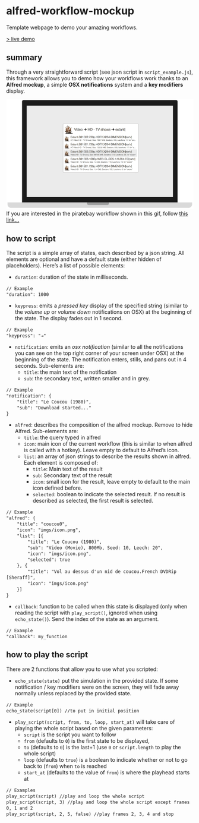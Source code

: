 alfred-workflow-mockup
======================

Template webpage to demo your amazing workflows. 

[> live demo](http://sheraff.github.io/alfred-workflow-mockup/)

## summary <a id="summary"></a>
Through a very straightforward script (see json script in `script_example.js`), this framework allows you to demo how your workflows work thanks to an **Alfred mockup**, a simple **OSX notifications** system and a **key modifiers** display.

![Screen shot of mockup](screen_shot.gif)
If you are interested in the piratebay workflow shown in this gif, follow [this link...](https://github.com/Sheraff/piratebay-alfred-workflow)

## how to script <a id="scripting"></a>
The script is a simple array of states, each described by a json string. All elements are optional and have a default state (either hidden of placeholders). Here’s a list of possible elements:
- `duration`: duration of the state in milliseconds.
```
// Example
"duration": 1000
```

- `keypress`: emits a *pressed key* display of the specified string (similar to the *volume up* or *volume down* notifications on OSX) at the beginning of the state. The display fades out in 1 second.
```
// Example
"keypress": "⇥"
```

- `notification`: emits an *osx notification* (similar to all the notifications you can see on the top right corner of your screen under OSX) at the beginning of the state. The notification enters, stills, and pans out in 4 seconds. Sub-elements are:
  - `title`: the main text of the notification
  - `sub`: the secondary text, written smaller and in grey.
```
// Example
"notification": {
	"title": "Le Coucou (1980)",
	"sub": "Download started..."
}
```

- `alfred`: describes the composition of the alfred mockup. Remove to hide Alfred. Sub-elements are:
  - `title`: the query typed in alfred
  - `icon`: main icon of the current workflow (this is similar to when alfred is called with a hotkey). Leave empty to default to Alfred’s icon.
  - `list`: an array of json strings to describe the results shown in alfred. Each element is composed of:
    - `title`: Main text of the result
    - `sub`: Secondary text of the result
    - `icon`: small icon for the result, leave empty to default to the main icon defined before.
    - `selected`: boolean to indicate the selected result. If no result is described as selected, the first result is selected.
```
// Example
"alfred": {
	"title": "coucou0",
	"icon": "imgs/icon.png",
	"list": [{
		"title": "Le Coucou (1980)",
		"sub": "Video (Movie), 800Mb, Seed: 10, Leech: 20",
		"icon": "imgs/icon.png",
		"selected": true
	}, {
		"title": "Vol au dessus d'un nid de coucou.French DVDRip [Sheraff]",
		"icon": "imgs/icon.png"
	}]
}
```

- `callback`: function to be called when this state is displayed (only when reading the script with `play_script()`, ignored when using `echo_state()`). Send the index of the state as an argument.
```
// Example
"callback": my_function
```

## how to play the script <a id="playing"></a>
There are 2 functions that allow you to use what you scripted:
- `echo_state(state)` put the simulation in the provided state. If some notification / key modifiers were on the screen, they will fade away normally unless replaced by the provided state.
```
// Example
echo_state(script[0]) //to put in initial position
```
- `play_script(script, from, to, loop, start_at)` will take care of playing the whole script based on the given parameters:
  - `script` is the script you want to follow
  - `from` (defaults to `0`) is the first state to be displayed, 
  - `to` (defaults to `0`) is the last+1 (use `0` or `script.length` to play the whole script)
  - `loop` (defaults to `true`) is a boolean to indicate whether or not to go back to (`from`) when `to` is reached
  - `start_at` (defaults to the value of `from`) is where the playhead starts at
```
// Examples
play_script(script) //play and loop the whole script
play_script(script, 3) //play and loop the whole script except frames 0, 1 and 2
play_script(script, 2, 5, false) //play frames 2, 3, 4 and stop 
```
